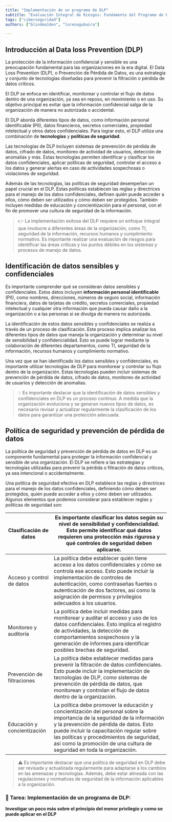 ```yaml
---
title: "Implementación de un programa de DLP"
subtitle: "Evaluación Integral de Riesgos: Fundamento del Programa de Prevención de Pérdida de Datos (DLP)"
tags: ["ciberseguridad"]
authors: ["blindma1den", "lorenagubaira"]

---
```


## Introducción al Data loss Prevention (DLP)

La protección de la información confidencial y sensible es una preocupación fundamental para las organizaciones en la era digital. El Data Loss Prevention (DLP), o Prevención de Pérdida de Datos, es una estrategia y conjunto de tecnologías diseñadas para prevenir la filtración o pérdida de datos críticos.

El DLP se enfoca en identificar, monitorear y controlar el flujo de datos dentro de una organización, ya sea en reposo, en movimiento o en uso. Su objetivo principal es evitar que la información confidencial salga de la organización de manera no autorizada o accidental.

El DLP aborda diferentes tipos de datos, como información personal identificable (PII), datos financieros, secretos comerciales, propiedad intelectual y otros datos confidenciales. Para lograr esto, el DLP utiliza una combinación de **tecnologías** y **políticas de seguridad**.

Las tecnologías de DLP incluyen sistemas de prevención de pérdida de datos, cifrado de datos, monitoreo de actividad de usuarios, detección de anomalías y más. Estas tecnologías permiten identificar y clasificar los datos confidenciales, aplicar políticas de seguridad, controlar el acceso a los datos y generar alertas en caso de actividades sospechosas o violaciones de seguridad.

Además de las tecnologías, las políticas de seguridad desempeñan un papel crucial en el DLP. Estas políticas establecen las reglas y directrices para el manejo de los datos confidenciales, definen quién puede acceder a ellos, cómo deben ser utilizados y cómo deben ser protegidos. También incluyen medidas de educación y concientización para el personal, con el fin de promover una cultura de seguridad de la información.

> 👉 La implementación exitosa del DLP requiere un enfoque integral que involucre a diferentes áreas de la organización, como TI, seguridad de la información, recursos humanos y cumplimiento normativo. Es importante realizar una evaluación de riesgos para identificar las áreas críticas y los puntos débiles en los sistemas y procesos de manejo de datos.

## Identificación de datos sensibles y confidenciales

Es importante comprender qué se consideran datos sensibles y confidenciales. Estos datos incluyen **información personal identificable** (PII), como nombres, direcciones, números de seguro social, información financiera, datos de tarjetas de crédito, secretos comerciales, propiedad intelectual y cualquier otra información que pueda causar daño a la organización o a las personas si se divulga de manera no autorizada.

La identificación de estos datos sensibles y confidenciales se realiza a través de un proceso de clasificación. Este proceso implica analizar los diferentes tipos de datos que maneja la organización y determinar su nivel de sensibilidad y confidencialidad. Esto se puede lograr mediante la colaboración de diferentes departamentos, como TI, seguridad de la información, recursos humanos y cumplimiento normativo.

Una vez que se han identificado los datos sensibles y confidenciales, es importante utilizar tecnologías de DLP para monitorear y controlar su flujo dentro de la organización. Estas tecnologías pueden incluir sistemas de prevención de pérdida de datos, cifrado de datos, monitoreo de actividad de usuarios y detección de anomalías.

> 💡 Es importante destacar que la identificación de datos sensibles y confidenciales en DLP es un proceso continuo. A medida que la organización evoluciona y se generan nuevos tipos de datos, es necesario revisar y actualizar regularmente la clasificación de los datos para garantizar una protección adecuada.

## Política de seguridad y prevención de pérdida de datos

La política de seguridad y prevención de pérdida de datos en DLP es un componente fundamental para proteger la información confidencial y sensible de una organización. El DLP se refiere a las estrategias y tecnologías utilizadas para prevenir la pérdida o filtración de datos críticos, ya sea intencional o accidentalmente.

Una política de seguridad efectiva en DLP establece las reglas y directrices para el manejo de los datos confidenciales, definiendo cómo deben ser protegidos, quién puede acceder a ellos y cómo deben ser utilizados. Algunos elementos que podemos considerar para establecer reglas y políticas de seguridad son:

| Clasificación de datos | Es importante clasificar los datos según su nivel de sensibilidad y confidencialidad. Esto permite identificar qué datos requieren una protección más rigurosa y qué controles de seguridad deben aplicarse. |
| --- | --- |
| Acceso y control de datos | La política debe establecer quién tiene acceso a los datos confidenciales y cómo se controla ese acceso. Esto puede incluir la implementación de controles de autenticación, como contraseñas fuertes o autenticación de dos factores, así como la asignación de permisos y privilegios adecuados a los usuarios. |
| Monitoreo y auditoría | La política debe incluir medidas para monitorear y auditar el acceso y uso de los datos confidenciales. Esto implica el registro de actividades, la detección de comportamientos sospechosos y la generación de informes para identificar posibles brechas de seguridad. |
| Prevención de filtraciones | La política debe establecer medidas para prevenir la filtración de datos confidenciales. Esto puede incluir la implementación de tecnologías de DLP, como sistemas de prevención de pérdida de datos, que monitorean y controlan el flujo de datos dentro de la organización. |
| Educación y concientización | La política debe promover la educación y concientización del personal sobre la importancia de la seguridad de la información y la prevención de pérdida de datos. Esto puede incluir la capacitación regular sobre las políticas y procedimientos de seguridad, así como la promoción de una cultura de seguridad en toda la organización. |

> ⚠️ Es importante destacar que una política de seguridad en DLP debe ser revisada y actualizada regularmente para adaptarse a los cambios en las amenazas y tecnologías. Además, debe estar alineada con las regulaciones y normativas de seguridad de la información aplicables a la organización.

### 📝 Tarea: Implementación de un programa de DLP:

**Investigar un poco más sobre el principio del menor privilegio y como se puede aplicar en el DLP**
